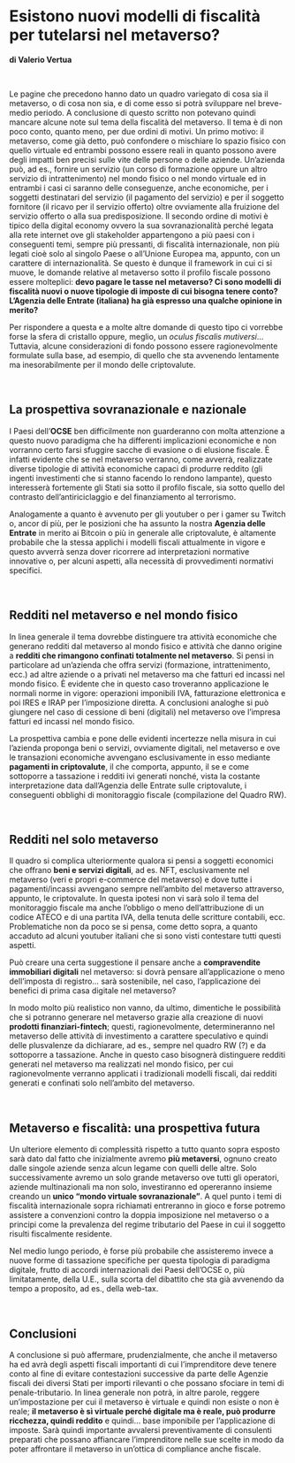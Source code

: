 **Esistono nuovi modelli di fiscalità per tutelarsi nel metaverso?**
====================================================================

**di Valerio Vertua**

 

Le pagine che precedono hanno dato un quadro variegato di cosa sia il metaverso,
o di cosa non sia, e di come esso si potrà sviluppare nel breve-medio periodo. A
conclusione di questo scritto non potevano quindi mancare alcune note sul tema
della fiscalità del metaverso. Il tema è di non poco conto, quanto meno, per due
ordini di motivi. Un primo motivo: il metaverso, come già detto, può confondere
o mischiare lo spazio fisico con quello virtuale ed entrambi possono essere
reali in quanto possono avere degli impatti ben precisi sulle vite delle persone
o delle aziende. Un’azienda può, ad es., fornire un servizio (un corso di
formazione oppure un altro servizio di intrattenimento) nel mondo fisico o nel
mondo virtuale ed in entrambi i casi ci saranno delle conseguenze, anche
economiche, per i soggetti destinatari del servizio (il pagamento del servizio)
e per il soggetto fornitore (il ricavo per il servizio offerto) oltre ovviamente
alla fruizione del servizio offerto o alla sua predisposizione. Il secondo
ordine di motivi è tipico della digital economy ovvero la sua sovranazionalità
perché legata alla rete internet ove gli stakeholder appartengono a più paesi
con i conseguenti temi, sempre più pressanti, di fiscalità internazionale, non
più legati cioè solo al singolo Paese o all’Unione Europea ma, appunto, con un
carattere di internazionalità. Se questo è dunque il framework in cui ci si
muove, le domande relative al metaverso sotto il profilo fiscale possono essere
molteplici: **devo pagare le tasse nel metaverso? Ci sono modelli di fiscalità
nuovi o nuove tipologie di imposte di cui bisogna tenere conto? L’Agenzia delle
Entrate (italiana) ha già espresso una qualche opinione in merito?**

Per rispondere a questa e a molte altre domande di questo tipo ci vorrebbe forse
la sfera di cristallo oppure, meglio, un *oculus fiscalis mutiversi*… Tuttavia,
alcune considerazioni di fondo possono essere ragionevolmente formulate sulla
base, ad esempio, di quello che sta avvenendo lentamente ma inesorabilmente per
il mondo delle criptovalute.

 

**La prospettiva sovranazionale e nazionale**
---------------------------------------------

I Paesi dell’**OCSE** ben difficilmente non guarderanno con molta attenzione a
questo nuovo paradigma che ha differenti implicazioni economiche e non vorranno
certo farsi sfuggire sacche di evasione o di elusione fiscale. È infatti
evidente che se nel metaverso verranno, come avverrà, realizzate diverse
tipologie di attività economiche capaci di produrre reddito (gli ingenti
investimenti che si stanno facendo lo rendono lampante), questo interesserà
fortemente gli Stati sia sotto il profilo fiscale, sia sotto quello del
contrasto dell’antiriciclaggio e del finanziamento al terrorismo.

Analogamente a quanto è avvenuto per gli youtuber o per i gamer su Twitch o,
ancor di più, per le posizioni che ha assunto la nostra **Agenzia delle
Entrate** in merito ai Bitcoin o più in generale alle criptovalute, è altamente
probabile che la stessa applichi i modelli fiscali attualmente in vigore e
questo avverrà senza dover ricorrere ad interpretazioni normative innovative o,
per alcuni aspetti, alla necessità di provvedimenti normativi specifici.

 

**Redditi nel metaverso e nel mondo fisico**
--------------------------------------------

In linea generale il tema dovrebbe distinguere tra attività economiche che
generano redditi dal metaverso al mondo fisico e attività che danno origine a
**redditi che rimangono confinati totalmente nel metaverso**. Si pensi in
particolare ad un’azienda che offra servizi (formazione, intrattenimento, ecc.)
ad altre aziende o a privati nel metaverso ma che fatturi ed incassi nel mondo
fisico. È evidente che in questo caso troveranno applicazione le normali norme
in vigore: operazioni imponibili IVA, fatturazione elettronica e poi IRES e IRAP
per l’imposizione diretta. A conclusioni analoghe si può giungere nel caso di
cessione di beni (digitali) nel metaverso ove l’impresa fatturi ed incassi nel
mondo fisico.

La prospettiva cambia e pone delle evidenti incertezze nella misura in cui
l’azienda proponga beni o servizi, ovviamente digitali, nel metaverso e ove le
transazioni economiche avvengano esclusivamente in esso mediante **pagamenti in
criptovalute**, il che comporta, appunto, il se e come sottoporre a tassazione i
redditi ivi generati nonché, vista la costante interpretazione data dall’Agenzia
delle Entrate sulle criptovalute, i conseguenti obblighi di monitoraggio fiscale
(compilazione del Quadro RW).

 

**Redditi nel solo metaverso**
------------------------------

Il quadro si complica ulteriormente qualora si pensi a soggetti economici che
offrano **beni e servizi digitali**, ad es. NFT, esclusivamente nel metaverso
(veri e propri e-commerce del metaverso) e dove tutte i pagamenti/incassi
avvengano sempre nell’ambito del metaverso attraverso, appunto, le criptovalute.
In questa ipotesi non vi sarà solo il tema del monitoraggio fiscale ma anche
l’obbligo o meno dell’attribuzione di un codice ATECO e di una partita IVA,
della tenuta delle scritture contabili, ecc. Problematiche non da poco se si
pensa, come detto sopra, a quanto accaduto ad alcuni youtuber italiani che si
sono visti contestare tutti questi aspetti.

Può creare una certa suggestione il pensare anche a **compravendite immobiliari
digitali** nel metaverso: si dovrà pensare all’applicazione o meno dell’imposta
di registro… sarà sostenibile, nel caso, l’applicazione dei benefici di prima
casa digitale nel metaverso?

In modo molto più realistico non vanno, da ultimo, dimentiche le possibilità che
si potranno generare nel metaverso grazie alla creazione di nuovi **prodotti
finanziari-fintech**; questi, ragionevolmente, determineranno nel metaverso
delle attività di investimento a carattere speculativo e quindi delle
plusvalenze da dichiarare, ad es., sempre nel quadro RW (?) e da sottoporre a
tassazione. Anche in questo caso bisognerà distinguere redditi generati nel
metaverso ma realizzati nel mondo fisico, per cui ragionevolmente verranno
applicati i tradizionali modelli fiscali, dai redditi generati e confinati solo
nell’ambito del metaverso.

 

**Metaverso e fiscalità: una prospettiva futura**
-------------------------------------------------

Un ulteriore elemento di complessità rispetto a tutto quanto sopra esposto sarà
dato dal fatto che inizialmente avremo **più metaversi**, ognuno creato dalle
singole aziende senza alcun legame con quelli delle altre. Solo successivamente
avremo un solo grande metaverso ove tutti gli operatori, aziende multinazionali
ma non solo, investiranno ed opereranno insieme creando un **unico “mondo
virtuale sovranazionale”**. A quel punto i temi di fiscalità internazionale
sopra richiamati entreranno in gioco e forse potremo assistere a convenzioni
contro la doppia imposizione nel metaverso o a principi come la prevalenza del
regime tributario del Paese in cui il soggetto risulti fiscalmente residente.

Nel medio lungo periodo, è forse più probabile che assisteremo invece a nuove
forme di tassazione specifiche per questa tipologia di paradigma digitale,
frutto di accordi internazionali dei Paesi dell’OCSE o, più limitatamente, della
U.E., sulla scorta del dibattito che sta già avvenendo da tempo a proposito, ad
es., della web-tax.

 

**Conclusioni**
---------------

A conclusione si può affermare, prudenzialmente, che anche il metaverso ha ed
avrà degli aspetti fiscali importanti di cui l’imprenditore deve tenere conto al
fine di evitare contestazioni successive da parte delle Agenzie fiscali dei
diversi Stati per importi rilevanti o che possano sfociare in temi di
penale-tributario. In linea generale non potrà, in altre parole, reggere
un’impostazione per cui il metaverso è virtuale e quindi non esiste o non è
reale; **il metaverso è sì virtuale perché digitale ma è reale, può produrre
ricchezza, quindi reddito** e quindi… base imponibile per l’applicazione di
imposte. Sarà quindi importante avvalersi preventivamente di consulenti
preparati che possano affiancare l’imprenditore nelle sue scelte in modo da
poter affrontare il metaverso in un’ottica di compliance anche fiscale.
